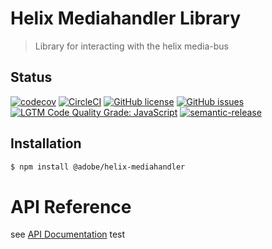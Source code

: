 # Helix Mediahandler Library

> Library for interacting with the helix media-bus

## Status
[![codecov](https://img.shields.io/codecov/c/github/adobe/helix-mediahandler.svg)](https://codecov.io/gh/adobe/helix-mediahandler)
[![CircleCI](https://circleci.com/gh/adobe/helix-mediahandler.svg?style=svg)](https://circleci.com/gh/adobe/helix-mediahandler)
[![GitHub license](https://img.shields.io/github/license/adobe/helix-mediahandler.svg)](https://github.com/adobe/helix-mediahandler/blob/main/LICENSE.txt)
[![GitHub issues](https://img.shields.io/github/issues/adobe/helix-mediahandler.svg)](https://github.com/adobe/helix-mediahandler/issues)
[![LGTM Code Quality Grade: JavaScript](https://img.shields.io/lgtm/grade/javascript/g/adobe/helix-mediahandler.svg?logo=lgtm&logoWidth=18)](https://lgtm.com/projects/g/adobe/helix-mediahandler)
[![semantic-release](https://img.shields.io/badge/%20%20%F0%9F%93%A6%F0%9F%9A%80-semantic--release-e10079.svg)](https://github.com/semantic-release/semantic-release)

## Installation

```bash
$ npm install @adobe/helix-mediahandler
```

# API Reference

see [API Documentation](./docs/README.md)
test
